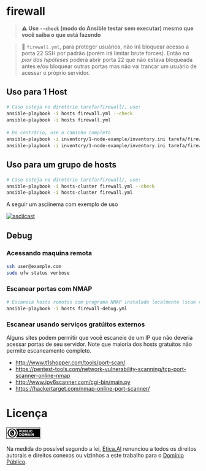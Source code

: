 # firewall

> **:warning: Use `--check` (modo do Ansible testar sem executar) mesmo que você
saiba o que está fazendo**

> :green_heart: `firewall.yml`, para proteger usuários, não irá bloquear acesso
a porta 22 SSH por padrão (porém irá limitar brute forces). Então _na pior das
hipóteses_ poderá abrir porta 22 que não estava bloqueada antes e/ou bloquear
outras portas mas não vai trancar um usuário de acessar o próprio servidor.

## Uso para 1 Host

```bash
# Caso esteja no diretório tarefa/firewall/, use:
ansible-playbook -i hosts firewall.yml --check
ansible-playbook -i hosts firewall.yml

# Do contrário, use o caminho completo
ansible-playbook -i inventory/1-node-example/inventory.ini tarefa/firewall/firewall.yml --check
ansible-playbook -i inventory/1-node-example/inventory.ini tarefa/firewall/firewall.yml
```

## Uso para um grupo de hosts

```bash
# Caso esteja no diretório tarefa/firewall/, use:
ansible-playbook -i hosts-cluster firewall.yml --check
ansible-playbook -i hosts-cluster firewall.yml
```
A seguir um asciinema com exemplo de uso

[![asciicast](https://asciinema.org/a/258426.svg)](https://asciinema.org/a/258426)

<!--
ansible-playbook -i hosts-cluster firewall.yml
-->
<!--
Para gravar asciinema

asciinema rec aguia-pescadora-tarefa-firewall--cluster-2019-07-21-09-21 --title="Águia Pescadora/Tarefa/Firewall, 'hosts-cluster' v2019-07-21-09-21" --idle-time-limit=10

-->

## Debug

### Acessando maquina remota

```bash
ssh user@example.com
sudo ufw status verbose
```

### Escanear portas com NMAP

```bash
# Escaneia hosts remotos com programa NMAP instalado localmente (scan rápido)
ansible-playbook -i hosts firewall-debug.yml
```

### Escanear usando serviços gratúitos externos

Alguns sites podem permitir que você escaneie de um IP que não deveria acessar
portas de seu servidor. Note que maioria dos hosts gratuitos não permite
escaneamento completo.

- <http://www.t1shopper.com/tools/port-scan/>
- <https://pentest-tools.com/network-vulnerability-scanning/tcp-port-scanner-online-nmap>
- <http://www.ipv6scanner.com/cgi-bin/main.py>
- <https://hackertarget.com/nmap-online-port-scanner/>

# Licença
[![Domínio Público](../../img/public-domain.png)](UNLICENSE)

Na medida do possível segundo a lei, [Etica.AI](https://etica.ai)
renunciou a todos os direitos autorais e direitos conexos ou vizinhos a este
trabalho para o [Domínio Público](../../UNLICENSE).
